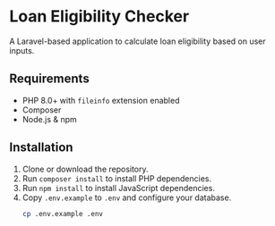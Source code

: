 # Loan Eligibility Checker

A Laravel-based application to calculate loan eligibility based on user inputs.

## Requirements
- PHP 8.0+ with `fileinfo` extension enabled
- Composer
- Node.js & npm

## Installation
1. Clone or download the repository.
2. Run `composer install` to install PHP dependencies.
3. Run `npm install` to install JavaScript dependencies.
4. Copy `.env.example` to `.env` and configure your database.
   ```bash
   cp .env.example .env
